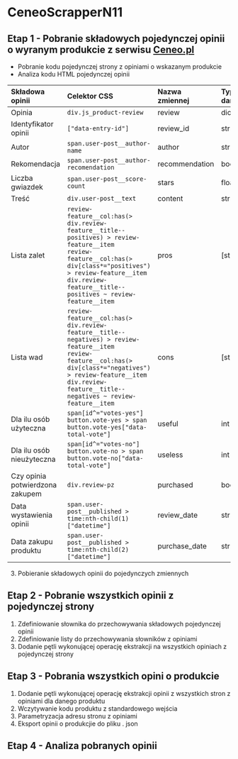 # CeneoScrapperN11
## Etap 1 - Pobranie składowych pojedynczej opinii o wyranym produkcie z serwisu [Ceneo.pl](https://www.ceneo.pl/)
* Pobranie kodu pojedynczej strony z opiniami o wskazanym produkcie
* Analiza kodu HTML pojedynczej opinii

|Składowa opinii|Celektor CSS|Nazwa zmiennej|Typ danych|
|:--------------|:-----------|:-------------|:---------|
|Opinia|`div.js_product-review`|review|dict|
|Identyfikator opinii|`["data-entry-id"]`|review_id|str|
|Autor|`span.user-post__author-name`|author|str|
|Rekomendacja|`span.user-post__author-recomendation`|recommendation|bool|
|Liczba gwiazdek|`span.user-post__score-count`|stars|float|
|Treść|`div.user-post__text`|content|str|
|Lista zalet|`review-feature__col:has(> div.review-feature__title--positives) > review-feature__item` <br> `review-feature__col:has(> div[class*="positives") > review-feature__item` <br> `div.review-feature__title--positives ~ review-feature__item`|pros|\[str\]|
|Lista wad|`review-feature__col:has(> div.review-feature__title--negatives) > review-feature__item` <br> `review-feature__col:has(> div[class*="negatives") > review-feature__item` <br> `div.review-feature__title--negatives ~ review-feature__item`|cons|\[str\]|
|Dla ilu osób użyteczna|`span[id^="votes-yes"]` <br> `button.vote-yes > span` <br> `button.vote-yes["data-total-vote"]`|useful|int|
|Dla ilu osób nieużyteczna|`span[id^="votes-no"]` <br> `button.vote-no > span` <br> `button.vote-no["data-total-vote"]`|useless|int|
|Czy opinia potwierdzona zakupem|`div.review-pz`|purchased|bool|
|Data wystawienia opinii|`span.user-post__published > time:nth-child(1)["datetime"]`|review_date|str|
|Data zakupu produktu|`span.user-post__published > time:nth-child(2)["datetime"]`|purchase_date|str|

3. Pobieranie składowych opinii do pojedynczych zmiennych

## Etap 2 - Pobranie wszystkich opinii z pojedynczej strony

1. Zdefiniowanie słownika do przechowywania składowych pojedynczej opinii
2. Zdefiniowanie listy do przechowywania słowników z opiniami
3. Dodanie pętli wykonującej operację ekstrakcji na wszystkich opiniach z pojedynczej strony

## Etap 3 - Pobrania wszystkich opini o produkcie
1. Dodanie pętli wykonującej operację ekstrakcji opinii z wszystkich stron z opiniami dla danego produktu
2. Wczytywanie kodu produktu z standardowego wejścia
3. Parametryzacja adresu stronu z opiniami
4. Eksport opinii o produkcjie do pliku . json

## Etap 4 - Analiza pobranych opinii
